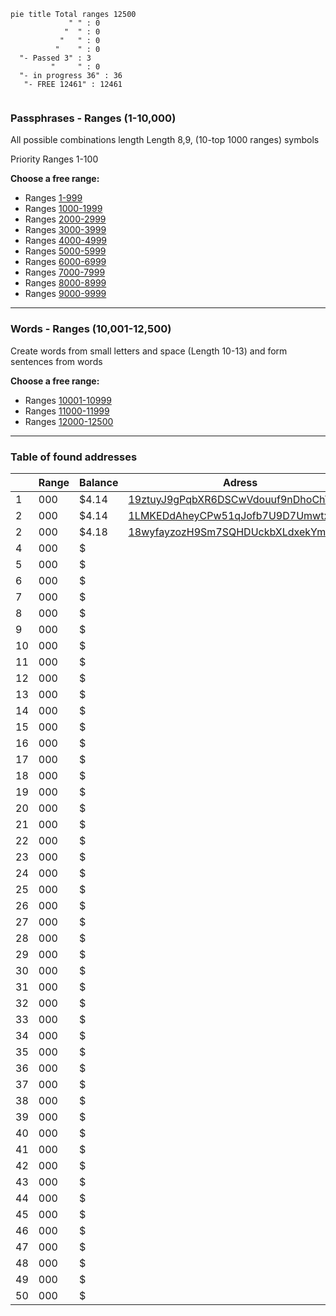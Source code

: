 ```mermaid
pie title Total ranges 12500
             " " : 0
            "  " : 0
           "   " : 0
          "    " : 0
  "- Passed 3" : 3
         "     " : 0
  "- in progress 36" : 36
   "- FREE 12461" : 12461
   
```

### Passphrases - Ranges (1-10,000)
All possible combinations length Length 8,9, (10-top 1000 ranges) symbols</br>

Priority Ranges 1-100

**Choose a free range:**</br>

- Ranges [1-999](https://github.com/phrutis/Passphrases/blob/main/Others/1-999.md)
- Ranges [1000-1999](https://github.com/phrutis/Passphrases/blob/main/Others/1000-1999.md)
- Ranges [2000-2999](https://github.com/phrutis/Passphrases/blob/main/Others/2000-2999.md)
- Ranges [3000-3999](https://github.com/phrutis/Passphrases/blob/main/Others/3000-3999.md)
- Ranges [4000-4999](https://github.com/phrutis/Passphrases/blob/main/Others/4000-4999.md)
- Ranges [5000-5999](https://github.com/phrutis/Passphrases/blob/main/Others/5000-5999.md)
- Ranges [6000-6999](https://github.com/phrutis/Passphrases/blob/main/Others/6000-6999.md)
- Ranges [7000-7999](https://github.com/phrutis/Passphrases/blob/main/Others/7000-7999.md)
- Ranges [8000-8999](https://github.com/phrutis/Passphrases/blob/main/Others/8000-8999.md)
- Ranges [9000-9999](https://github.com/phrutis/Passphrases/blob/main/Others/9000-9999.md)
<hr>

### Words - Ranges (10,001-12,500) 

Create words from small letters and space (Length 10-13) and form sentences from words</br>

**Choose a free range:**</br>
- Ranges [10001-10999](https://github.com/phrutis/Passphrases/blob/main/Others/10001-10999.md)
- Ranges [11000-11999](https://github.com/phrutis/Passphrases/blob/main/Others/11000-11999.md)
- Ranges [12000-12500](https://github.com/phrutis/Passphrases/blob/main/Others/12000-12500.md)
<hr>


### Table of found addresses

|     | Range | Balance | Adress         | Date       |
|-----|:------|--------|----------------|------------|
| 1   | 000   | $4.14  | [19ztuyJ9gPqbXR6DSCwVdouuf9nDhoChY3](https://www.blockchain.com/btc/address/19ztuyJ9gPqbXR6DSCwVdouuf9nDhoChY3) | 10.07.2022 |
| 2   | 000   | $4.14  | [1LMKEDdAheyCPw51qJofb7U9D7UmwtxNWn](https://www.blockchain.com/btc/address/1LMKEDdAheyCPw51qJofb7U9D7UmwtxNWn) | 10.07.2022 |
| 2   | 000   | $4.18  | [18wyfayzozH9Sm7SQHDUckbXLdxekYm4Qj](https://www.blockchain.com/btc/address/18wyfayzozH9Sm7SQHDUckbXLdxekYm4Qj) | 10.07.2022 |
| 4   | 000   | $  |  | 00.00.2022 |
| 5   | 000   | $  |  | 00.00.2022 |
| 6   | 000   | $  |  | 00.00.2022 |
| 7   | 000   | $  |  | 00.00.2022 |
| 8   | 000   | $  |  | 00.00.2022 |
| 9   | 000   | $  |  | 00.00.2022 |
| 10  | 000   | $  |  | 00.00.2022 |
| 11  | 000   | $  |  | 00.00.2022 |
| 12  | 000   | $  |  | 00.00.2022 |
| 13  | 000   | $  |  | 00.00.2022 |
| 14  | 000   | $  |  | 00.00.2022 |
| 15  | 000   | $  |  | 00.00.2022 |
| 16  | 000   | $  |  | 00.00.2022 |
| 17  | 000   | $  |  | 00.00.2022 |
| 18  | 000   | $  |  | 00.00.2022 |
| 19  | 000   | $  |  | 00.00.2022 |
| 20  | 000   | $  |  | 00.00.2022 |
| 21  | 000   | $  |  | 00.00.2022 |
| 22  | 000   | $  |  | 00.00.2022 |
| 23  | 000   | $  |  | 00.00.2022 |
| 24  | 000   | $  |  | 00.00.2022 |
| 25  | 000   | $  |  | 00.00.2022 |
| 26  | 000   | $  |  | 00.00.2022 |
| 27  | 000   | $  |  | 00.00.2022 |
| 28  | 000   | $  |  | 00.00.2022 |
| 29  | 000   | $  |  | 00.00.2022 |
| 30  | 000   | $  |  | 00.00.2022 |
| 31  | 000   | $  |  | 00.00.2022 |
| 32  | 000   | $  |  | 00.00.2022 |
| 33  | 000   | $  |  | 00.00.2022 |
| 34  | 000   | $  |  | 00.00.2022 |
| 35  | 000   | $  |  | 00.00.2022 |
| 36  | 000   | $  |  | 00.00.2022 |
| 37  | 000   | $  |  | 00.00.2022 |
| 38  | 000   | $  |  | 00.00.2022 |
| 39  | 000   | $  |  | 00.00.2022 |
| 40  | 000   | $  |  | 00.00.2022 |
| 41  | 000   | $  |  | 00.00.2022 |
| 42  | 000   | $  |  | 00.00.2022 |
| 43  | 000   | $  |  | 00.00.2022 |
| 44  | 000   | $  |  | 00.00.2022 |
| 45  | 000   | $  |  | 00.00.2022 |
| 46  | 000   | $  |  | 00.00.2022 |
| 47  | 000   | $  |  | 00.00.2022 |
| 48  | 000   | $  |  | 00.00.2022 |
| 49  | 000   | $  |  | 00.00.2022 |
| 50  | 000   | $  |  | 00.00.2022 |


